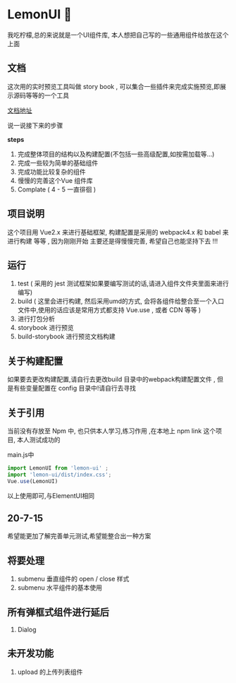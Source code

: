 

# LemonUI 🍋 

我吃柠檬,总的来说就是一个UI组件库, 本人想把自己写的一些通用组件给放在这个上面 

## 文档 
这次用的实时预览工具叫做 story book , 可以集合一些插件来完成实施预览,即展示源码等等的一个工具 

[文档地址](http://39.106.123.79/)





说一说接下来的步骤

**steps**

1. 完成整体项目的结构以及构建配置(不包括一些高级配置,如按需加载等...)
2. 完成一些较为简单的基础组件
3. 完成功能比较复杂的组件 
4. 慢慢的完善这个Vue 组件库 
5. Complate ( 4 - 5 一直徘徊 )



## 项目说明 

这个项目用 Vue2.x 来进行基础框架, 构建配置是采用的 webpack4.x 和 babel 来进行构建 等等 , 因为刚刚开始 主要还是得慢慢完善, 希望自己也能坚持下去 !!! 


## 运行 
1. test  ( 采用的 jest 测试框架如果要编写测试的话,请进入组件文件夹里面来进行编写)
2. build ( 这里会进行构建, 然后采用umd的方式, 会将各组件给整合至一个入口文件中,使用的话应该是常用方式都支持 Vue.use , 或者 CDN 等等 )
3. 进行打包分析 
4. storybook  进行预览  
5. build-storybook 进行预览文档构建




## 关于构建配置
如果要去更改构建配置,请自行去更改build 目录中的webpack构建配置文件 , 但是有些变量配置在 config 目录中!请自行去寻找



## 关于引用
当前没有存放至 Npm 中, 也只供本人学习,练习作用 ,在本地上 npm link 这个项目, 本人测试成功的 

main.js中  
```javascript
import LemonUI from 'lemon-ui' ; 
import 'lemon-ui/dist/index.css';
Vue.use(LemonUI) 
```
以上使用即可,与ElementUI相同 


## 20-7-15
希望能更加了解完善单元测试,希望能整合出一种方案



## 将要处理 
1. submenu 垂直组件的 open / close 样式 
2. submenu 水平组件的基本使用


## 所有弹框式组件进行延后
1. Dialog 


## 未开发功能
1. upload 的上传列表组件 




























